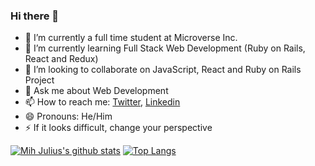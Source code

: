 ### Hi there 👋

- 🔭 I’m currently a full time student at Microverse Inc.
- 🌱 I’m currently learning Full Stack Web Development (Ruby on Rails, React and Redux)
- 👯 I’m looking to collaborate on JavaScript, React and Ruby on Rails Project
- 💬 Ask me about Web Development
- 📫 How to reach me: [Twitter](https://twitter.com/@mihndim), [Linkedin](https://www.linkedin.com/in/mih-julius/)
- 😄 Pronouns: He/Him
- ⚡ If it looks difficult, change your perspective

<!--
**Mihndim2020/Mihndim2020** is a ✨ _special_ ✨ repository because its `README.md` (this file) appears on your GitHub profile.

- 🤔 I’m looking for help with ...
-->

[![Mih Julius's github stats](https://github-readme-stats.vercel.app/api?username=Mihndim2020&show_icons=true&theme=radical)](https://github.com/Mihndim2020/github-readme-stats)  [![Top Langs](https://github-readme-stats.vercel.app/api/top-langs/?username=Mihndim2020&show_icons=true&theme=radical&layout=compact)](https://github.com/Mihndim2020/github-readme-stats)

